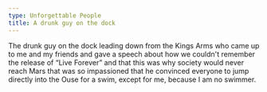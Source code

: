 ```yaml
---
type: Unforgettable People
title: A drunk guy on the dock
---
```


The drunk guy on the dock leading down from the Kings Arms who came up to me and my friends and gave a speech about how we couldn't remember the release of &ldquo;Live Forever&rdquo; and that this was why society would never reach Mars that was so impassioned that he convinced everyone to jump directly into the Ouse for a swim, except for me, because I am no swimmer.

